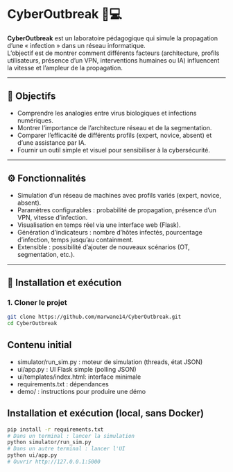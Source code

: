 # CyberOutbreak 🦠💻

**CyberOutbreak** est un laboratoire pédagogique qui simule la propagation d’une « infection » dans un réseau informatique.  
L’objectif est de montrer comment différents facteurs (architecture, profils utilisateurs, présence d’un VPN, interventions humaines ou IA) influencent la vitesse et l’ampleur de la propagation.

---

## 🎯 Objectifs
- Comprendre les analogies entre virus biologiques et infections numériques.  
- Montrer l’importance de l’architecture réseau et de la segmentation.  
- Comparer l’efficacité de différents profils (expert, novice, absent) et d’une assistance par IA.  
- Fournir un outil simple et visuel pour sensibiliser à la cybersécurité.

---

## ⚙️ Fonctionnalités
- Simulation d’un réseau de machines avec profils variés (expert, novice, absent).  
- Paramètres configurables : probabilité de propagation, présence d’un VPN, vitesse d’infection.  
- Visualisation en temps réel via une interface web (Flask).  
- Génération d’indicateurs : nombre d’hôtes infectés, pourcentage d’infection, temps jusqu’au containment.  
- Extensible : possibilité d’ajouter de nouveaux scénarios (OT, segmentation, etc.).

---

## 🚀 Installation et exécution

### 1. Cloner le projet
```bash
git clone https://github.com/marwane14/CyberOutbreak.git
cd CyberOutbreak
```

Contenu initial
--------------
- simulator/run_sim.py   : moteur de simulation (threads, état JSON)
- ui/app.py              : UI Flask simple (polling JSON)
- ui/templates/index.html: interface minimale
- requirements.txt       : dépendances
- demo/                  : instructions pour produire une démo

Installation et exécution (local, sans Docker)
---------------------------------------------
```bash
pip install -r requirements.txt
# Dans un terminal : lancer la simulation
python simulator/run_sim.py
# Dans un autre terminal : lancer l'UI
python ui/app.py
# Ouvrir http://127.0.0.1:5000
